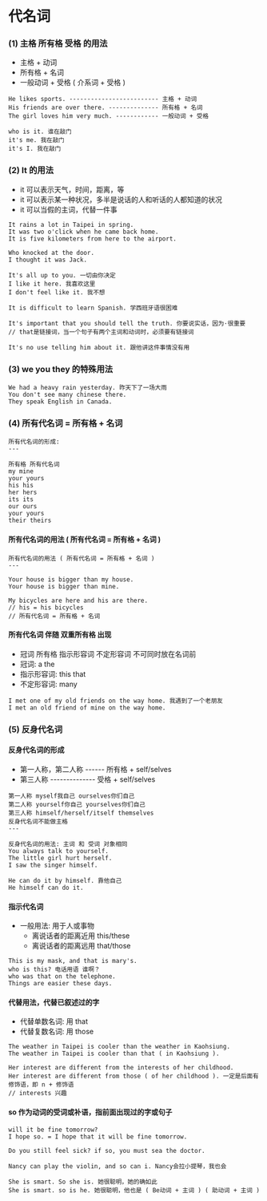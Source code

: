 # 代名词

### (1) 主格 所有格 受格 的用法

- 主格 + 动词
- 所有格 + 名词
- 一般动词 + 受格 ( 介系词 + 受格 )

```
He likes sports. ------------------------- 主格 + 动词
His friends are over there. -------------- 所有格 + 名词
The girl loves him very much. ------------ 一般动词 + 受格

who is it. 谁在敲门
it's me. 我在敲门
it's I. 我在敲门
```

### (2) It 的用法

- it 可以表示天气，时间，距离，等
- it 可以表示某一种状况，多半是说话的人和听话的人都知道的状况
- it 可以当假的主词，代替一件事

```
It rains a lot in Taipei in spring.
It was two o'click when he came back home.
It is five kilometers from here to the airport.

Who knocked at the door.
I thought it was Jack.

It's all up to you. 一切由你决定
I like it here. 我喜欢这里
I don't feel like it. 我不想

It is difficult to learn Spanish. 学西班牙语很困难

It's important that you should tell the truth. 你要说实话，因为·很重要
// that是链接词，当一个句子有两个主词和动词时，必须要有链接词

It's no use telling him about it. 跟他讲这件事情没有用
```

### (3) we you they 的特殊用法

```
We had a heavy rain yesterday. 昨天下了一场大雨
You don't see many chinese there.
They speak English in Canada.
```

### (4) 所有代名词 = 所有格 + 名词

```
所有代名词的形成:
---

所有格 所有代名词
my mine
your yours
his his
her hers
its its
our ours
your yours
their theirs
```

#### 所有代名词的用法 ( 所有代名词 = 所有格 + 名词 )

```
所有代名词的用法 ( 所有代名词 = 所有格 + 名词 )
---

Your house is bigger than my house.
Your house is bigger than mine.

My bicycles are here and his are there.
// his = his bicycles
// 所有代名词 = 所有格 + 名词
```

#### 所有代名词 伴随 双重所有格 出现

- 冠词 所有格 指示形容词 不定形容词 不可同时放在名词前
- 冠词: a the
- 指示形容词: this that
- 不定形容词: many

```
I met one of my old friends on the way home. 我遇到了一个老朋友
I met an old friend of mine on the way home.
```

### (5) 反身代名词

#### 反身代名词的形成

- 第一人称，第二人称 ------ 所有格 + self/selves
- 第三人称 -------------- 受格 + self/selves

```
第一人称 myself我自己 ourselves你们自己
第二人称 yourself你自己 yourselves你们自己
第三人称 himself/herself/itself themselves
反身代名词不能做主格
---

反身代名词的用法: 主词 和 受词 对象相同
You always talk to yourself.
The little girl hurt herself.
I saw the singer himself.

He can do it by himself. 靠他自己
He himself can do it.
```

#### 指示代名词

- 一般用法: 用于人或事物
  - 离说话者的距离近用 this/these
  - 离说话者的距离远用 that/those

```
This is my mask, and that is mary's.
who is this? 电话用语 谁啊？
who was that on the telephone.
Things are easier these days.
```

#### 代替用法，代替已叙述过的字

- 代替单数名词: 用 that
- 代替复数名词: 用 those

```
The weather in Taipei is cooler than the weather in Kaohsiung.
The weather in Taipei is cooler than that ( in Kaohsiung ).

Her interest are different from the interests of her childhood.
Her interest are different from those ( of her childhood ). 一定是后面有修饰语，即 n + 修饰语
// interests 兴趣
```

#### so 作为动词的受词或补语，指前面出现过的字或句子

```
will it be fine tomorrow?
I hope so. = I hope that it will be fine tomorrow.

Do you still feel sick? if so, you must sea the doctor.

Nancy can play the violin, and so can i. Nancy会拉小提琴，我也会

She is smart. So she is. 她很聪明，她的确如此
She is smart. so is he. 她很聪明，他也是 ( Be动词 + 主词 ) ( 助动词 + 主词 )
```
